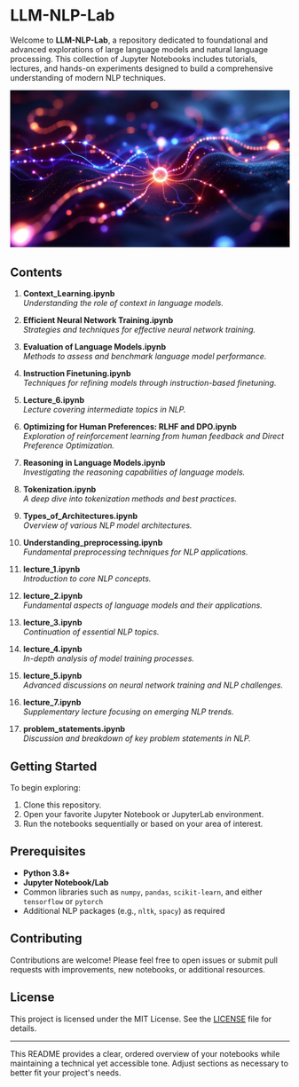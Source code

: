 
# LLM-NLP-Lab

Welcome to **LLM-NLP-Lab**, a repository dedicated to foundational and advanced explorations of large language models and natural language processing. This collection of Jupyter Notebooks includes tutorials, lectures, and hands-on experiments designed to build a comprehensive understanding of modern NLP techniques.

![](./NLP_Basics/Image/6.webp)
## Contents

1. **Context_Learning.ipynb**  
   *Understanding the role of context in language models.*

2. **Efficient Neural Network Training.ipynb**  
   *Strategies and techniques for effective neural network training.*

3. **Evaluation of Language Models.ipynb**  
   *Methods to assess and benchmark language model performance.*

4. **Instruction Finetuning.ipynb**  
   *Techniques for refining models through instruction-based finetuning.*

5. **Lecture_6.ipynb**  
   *Lecture covering intermediate topics in NLP.*

6. **Optimizing for Human Preferences: RLHF and DPO.ipynb**  
   *Exploration of reinforcement learning from human feedback and Direct Preference Optimization.*

7. **Reasoning in Language Models.ipynb**  
   *Investigating the reasoning capabilities of language models.*

8. **Tokenization.ipynb**  
   *A deep dive into tokenization methods and best practices.*

9. **Types_of_Architectures.ipynb**  
   *Overview of various NLP model architectures.*

10. **Understanding_preprocessing.ipynb**  
    *Fundamental preprocessing techniques for NLP applications.*

11. **lecture_1.ipynb**  
    *Introduction to core NLP concepts.*

12. **lecture_2.ipynb**  
    *Fundamental aspects of language models and their applications.*

13. **lecture_3.ipynb**  
    *Continuation of essential NLP topics.*

14. **lecture_4.ipynb**  
    *In-depth analysis of model training processes.*

15. **lecture_5.ipynb**  
    *Advanced discussions on neural network training and NLP challenges.*

16. **lecture_7.ipynb**  
    *Supplementary lecture focusing on emerging NLP trends.*

17. **problem_statements.ipynb**  
    *Discussion and breakdown of key problem statements in NLP.*

## Getting Started

To begin exploring:
1. Clone this repository.
2. Open your favorite Jupyter Notebook or JupyterLab environment.
3. Run the notebooks sequentially or based on your area of interest.

## Prerequisites

- **Python 3.8+**
- **Jupyter Notebook/Lab**
- Common libraries such as `numpy`, `pandas`, `scikit-learn`, and either `tensorflow` or `pytorch`
- Additional NLP packages (e.g., `nltk`, `spacy`) as required

## Contributing

Contributions are welcome! Please feel free to open issues or submit pull requests with improvements, new notebooks, or additional resources.

## License

This project is licensed under the MIT License. See the [LICENSE](LICENSE) file for details.

---

This README provides a clear, ordered overview of your notebooks while maintaining a technical yet accessible tone. Adjust sections as necessary to better fit your project's needs.
